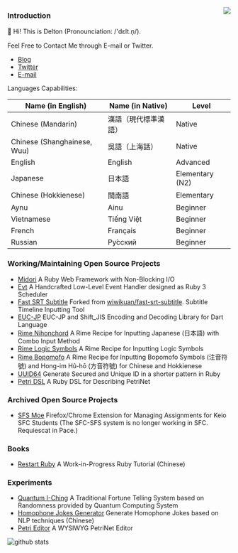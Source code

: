 <a href="https://github.com/dsh0416/busy"><img align="right" src="https://busy.moe/badges/1?style=for-the-badge"/></a>


### Introduction

👋 Hi! This is Delton (Pronounciation: /'dɛlt.n̩/).

Feel Free to Contact Me through E-mail or Twitter.

- [Blog](https://coderemixer.com)
- [Twitter](https://twitter.com/DeltonDing)
- [E-mail](mailto:dsh0416@gmail.com)

Languages Capabilities:

| Name (in English) | Name (in Native) | Level |
| ----------------- | ---------------- | ----- |
| Chinese (Mandarin) | 漢語（現代標準漢語） | Native |
| Chinese (Shanghainese, Wuu) | 吳語（上海話） | Native |
| English | English | Advanced |
| Japanese | 日本語 | Elementary (N2) |
| Chinese (Hokkienese) | 閩南語 | Elementary |
| Aynu | Ainu | Beginner |
| Vietnamese | Tiếng Việt | Beginner |
| French | Français | Beginner |
| Russian | Ру́сский | Beginner |

### Working/Maintaining Open Source Projects

- [Midori](https://github.com/midori-rb/midori.rb) A Ruby Web Framework with Non-Blocking I/O
- [Evt](https://github.com/dsh0416/evt/tree/master) A Handcrafted Low-Level Event Handler designed as Ruby 3 Scheduler
- [Fast SRT Subtitle](https://github.com/dsh0416/fast-srt-subtitle) Forked from [wiwikuan/fast-srt-subtitle](https://github.com/wiwikuan/fast-srt-subtitle). Subtitle Timeline Inputting Tool
- [EUC-JP](https://github.com/dsh0416/euc-jp) EUC-JP and Shift_JIS Encoding and Decoding Library for Dart Language
- [Rime Nihonchord](https://github.com/dsh0416/nihonchord) A Rime Recipe for Inputting Japanese (日本語) with Combo Input Method
- [Rime Logic Symbols](https://github.com/dsh0416/rime-logic) A Rime Recipe for Inputting Logic Symbols
- [Rime Bopomofo](https://github.com/dsh0416/rime-bopomofo-symbols) A Rime Recipe for Inputting Bopomofo Symbols (注音符號) and Hong-im Hû-hō (方音符號) for Chinese and Hokkienese
- [UUID64](https://github.com/heckpsi-lab/uuid64) Generate Secured and Unique ID in a shorter pattern in Ruby
- [Petri DSL](https://github.com/dsh0416/petri-dsl) A Ruby DSL for Describing PetriNet

### Archived Open Source Projects

- [SFS Moe](https://github.com/sfc-moe/sfs-moe) Firefox/Chrome Extension for Managing Assignments for Keio SFC Students (The SFC-SFS system is no longer working in SFC. Requiescat in Pace.)

### Books

- [Restart Ruby](https://github.com/dsh0416/ruby-relearning) A Work-in-Progress Ruby Tutorial (Chinese)

### Experiments

- [Quantum I-Ching](https://github.com/dsh0416/quantum-i-ching) A Traditional Fortune Telling System based on Randomness provided by Quantum Computing System
- [Homophone Jokes Generator](https://github.com/dsh0416/homophone-jokes-generator) Generate Homophone Jokes based on NLP techniques (Chinese)
- [Petri Editor](https://github.com/dsh0416/petri-editor) A WYSIWYG PetriNet Editor

![github stats](https://github-readme-stats.vercel.app/api?username=dsh0416&count_private=true&show_icons=true&theme=radical)

<!--
**dsh0416/dsh0416** is a ✨ _special_ ✨ repository because its `README.md` (this file) appears on your GitHub profile.

Here are some ideas to get you started:

- 🔭 I’m currently working on ...
- 🌱 I’m currently learning ...
- 👯 I’m looking to collaborate on ...
- 🤔 I’m looking for help with ...
- 💬 Ask me about ...
- 📫 How to reach me: ...
- 😄 Pronouns: ...
- ⚡ Fun fact: ...
-->
